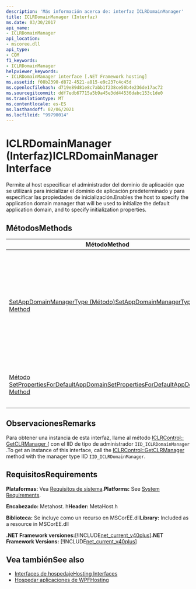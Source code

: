 ```yaml
---
description: 'Más información acerca de: interfaz ICLRDomainManager'
title: ICLRDomainManager (Interfaz)
ms.date: 03/30/2017
api_name:
- ICLRDomainManager
api_location:
- mscoree.dll
api_type:
- COM
f1_keywords:
- ICLRDomainManager
helpviewer_keywords:
- ICLRDomainManager interface [.NET Framework hosting]
ms.assetid: f08b2390-d872-4521-a815-e9c237c4c45d
ms.openlocfilehash: d719e89d81e8c7abb1f238ce50b4e236de17ac72
ms.sourcegitcommit: ddf7edb67715a5b9a45e3dd44536dabc153c1de0
ms.translationtype: MT
ms.contentlocale: es-ES
ms.lasthandoff: 02/06/2021
ms.locfileid: "99790014"
---
```

# <a name="iclrdomainmanager-interface"></a><span data-ttu-id="d4738-103">ICLRDomainManager (Interfaz)</span><span class="sxs-lookup"><span data-stu-id="d4738-103">ICLRDomainManager Interface</span></span>

<span data-ttu-id="d4738-104">Permite al host especificar el administrador del dominio de aplicación que se utilizará para inicializar el dominio de aplicación predeterminado y para especificar las propiedades de inicialización.</span><span class="sxs-lookup"><span data-stu-id="d4738-104">Enables the host to specify the application domain manager that will be used to initialize the default application domain, and to specify initialization properties.</span></span>  
  
## <a name="methods"></a><span data-ttu-id="d4738-105">Métodos</span><span class="sxs-lookup"><span data-stu-id="d4738-105">Methods</span></span>  
  
|<span data-ttu-id="d4738-106">Método</span><span class="sxs-lookup"><span data-stu-id="d4738-106">Method</span></span>|<span data-ttu-id="d4738-107">Descripción</span><span class="sxs-lookup"><span data-stu-id="d4738-107">Description</span></span>|  
|------------|-----------------|  
|[<span data-ttu-id="d4738-108">SetAppDomainManagerType (Método)</span><span class="sxs-lookup"><span data-stu-id="d4738-108">SetAppDomainManagerType Method</span></span>](iclrdomainmanager-setappdomainmanagertype-method.md)|<span data-ttu-id="d4738-109">Especifica el tipo, derivado de la <xref:System.AppDomainManager?displayProperty=nameWithType> clase, del administrador del dominio de aplicación que se utilizará para inicializar el dominio de aplicación predeterminado.</span><span class="sxs-lookup"><span data-stu-id="d4738-109">Specifies the type, derived from the <xref:System.AppDomainManager?displayProperty=nameWithType> class, of the application domain manager that will be used to initialize the default application domain.</span></span>|  
|[<span data-ttu-id="d4738-110">Método SetPropertiesForDefaultAppDomain</span><span class="sxs-lookup"><span data-stu-id="d4738-110">SetPropertiesForDefaultAppDomain Method</span></span>](iclrdomainmanager-setpropertiesfordefaultappdomain-method.md)|<span data-ttu-id="d4738-111">Establece las propiedades que se usarán para inicializar el dominio de aplicación predeterminado.</span><span class="sxs-lookup"><span data-stu-id="d4738-111">Sets properties that will be used to initialize the default application domain.</span></span>|  
  
## <a name="remarks"></a><span data-ttu-id="d4738-112">Observaciones</span><span class="sxs-lookup"><span data-stu-id="d4738-112">Remarks</span></span>  

 <span data-ttu-id="d4738-113">Para obtener una instancia de esta interfaz, llame al método [ICLRControl:: GetCLRManager (](iclrcontrol-getclrmanager-method.md) con el IID de tipo de administrador `IID_ICLRDomainManager` .</span><span class="sxs-lookup"><span data-stu-id="d4738-113">To get an instance of this interface, call the [ICLRControl::GetCLRManager](iclrcontrol-getclrmanager-method.md) method with the manager type IID `IID_ICLRDomainManager`.</span></span>  
  
## <a name="requirements"></a><span data-ttu-id="d4738-114">Requisitos</span><span class="sxs-lookup"><span data-stu-id="d4738-114">Requirements</span></span>  

 <span data-ttu-id="d4738-115">**Plataformas:** Vea [Requisitos de sistema](../../get-started/system-requirements.md).</span><span class="sxs-lookup"><span data-stu-id="d4738-115">**Platforms:** See [System Requirements](../../get-started/system-requirements.md).</span></span>  
  
 <span data-ttu-id="d4738-116">**Encabezado:** Metahost. h</span><span class="sxs-lookup"><span data-stu-id="d4738-116">**Header:** MetaHost.h</span></span>  
  
 <span data-ttu-id="d4738-117">**Biblioteca:** Se incluye como un recurso en MSCorEE.dll</span><span class="sxs-lookup"><span data-stu-id="d4738-117">**Library:** Included as a resource in MSCorEE.dll</span></span>  
  
 <span data-ttu-id="d4738-118">**.NET Framework versiones:**[!INCLUDE[net_current_v40plus](../../../../includes/net-current-v40plus-md.md)]</span><span class="sxs-lookup"><span data-stu-id="d4738-118">**.NET Framework Versions:** [!INCLUDE[net_current_v40plus](../../../../includes/net-current-v40plus-md.md)]</span></span>  
  
## <a name="see-also"></a><span data-ttu-id="d4738-119">Vea también</span><span class="sxs-lookup"><span data-stu-id="d4738-119">See also</span></span>

- [<span data-ttu-id="d4738-120">Interfaces de hospedaje</span><span class="sxs-lookup"><span data-stu-id="d4738-120">Hosting Interfaces</span></span>](hosting-interfaces.md)
- [<span data-ttu-id="d4738-121">Hospedar aplicaciones de WPF</span><span class="sxs-lookup"><span data-stu-id="d4738-121">Hosting</span></span>](index.md)
